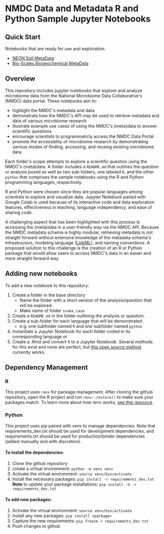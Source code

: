 # NMDC Data and Metadata R and Python Sample Jupyter Notebooks

## Quick Start
Notebooks that are ready for use and exploration.

- [NEON Soil MetaData](https://github.com/microbiomedata/notebook_hackathons/tree/main/NEON_soil_metadata)
- [Bio-Scales Biogeochemical MetaData](https://github.com/microbiomedata/notebook_hackathons/tree/main/bioscales_biogeochemical_metadata)


## Overview 

This repository includes jupyter notebooks that explore and analyze microbiome data from the National Microbiome Data Collaborative's (NMDC) data portal. These notebooks aim to:

- highlight the NMDC's metadata and data
- demonstrate how the NMDC's API may be used to retrieve metadata and data of various microbiome research
- illustrate example use cases of using the NMDC's (meta)data to answer scientific questions
- encourage scientists to programmaticly access the NMDC Data Portal
- promote the accessiblity of microbiome research by demonstrating various modes of finding, accessing, and reusing existing microbiome data.

Each folder's scope attempts to explore a scientific question using the NMDC's (meta)data. A folder includes a `README.md` that outlines the question or analysis posed as well as two sub-folders, one labeled `R`, and the other `python` that comprises the sample notebooks using the R and Python programming languages, respectively. 

R and Python were chosen since they are popular languages among scientists to explore and visualize data. Jupyter Notebook paired with Google Colab is used because of its interactive code and data exploration features, effectiveness in teaching, language independency, and ease of sharing code.

A challenging aspect that has been highlighted with this process is accessing the (meta)data in a user-friendly way via the NMDC API. Because the NMDC metadata schema is highly modular, retrieving metadata is not straight forward without extensive knowledge of the metadata schema's infrastructure, modeling language ([LinkML](https://linkml.io/)), and naming conventions. A proposed solution to this challenge is the creation of an R or Python package that would allow users to access NMDC's data in an easier and more straight forward way.

## Adding new notebooks

To add a new notebook to this repository:

1.  Create a folder in the base directory 
    - Name the folder with a short version of the analysis/question that will be explored.
    - Make name of folder `snake_case`
2. Create a `README.md` in the folder outlining the analysis or question.
3. Create a sub-folder for each language that will be demonstrated
    - e.g. one subfolder named `R` and one subfolder named `python`
4. Instantiate a Jupyter Notebook for each folder coded in its corresponding language
_or_
4. Create a .Rmd and convert it to a Jupyter Notebook. Several methods for this exist and none are perfect, but [this open source method](https://github.com/mkearney/rmd2jupyter) currently works.

## Dependency Management

### R

This project uses `renv` for package management.  After cloning the github repository, open the R project and run `renv::restore()` to make sure your packages match. To learn more about how renv works, [see this resource](https://rstudio.github.io/renv/articles/renv.html).

### Python

This project uses pip paired with venv to manage dependencies. Note that requirements_dev.txt should be used for development dependencies, and requirements.txt should be used for production/binder dependencies (added manually and with discretion).

#### To install the dependencies:

1. Clone the github repository
2. create a virtual environment:
    `python -m venv venv`
3. Activate the virtual environment:
    `source venv/bin/activate`
4. Install the necessary packages:
    `pip install -r requirements_dev.txt`
    **Note** to update your package installations:
        `pip install -U -r requirements_dev.txt`

#### To add new packages:

1. Activate the virtual environment:
    `source venv/bin/activate`
2. Install any new packages:
    `pip install <package>`
3. Capture the new requirements:
    `pip freeze > requirements_dev.txt`
4. Push changes to github



